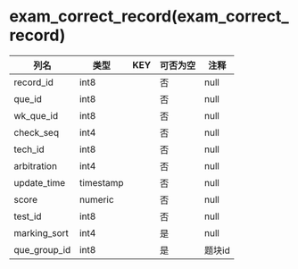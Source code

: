 # exam_correct_record(exam_correct_record)
| 列名   | 类型   | KEY  | 可否为空 | 注释   |
| ---- | ---- | ---- | ---- | ---- |
|record_id|int8||否|null|
|que_id|int8||否|null|
|wk_que_id|int8||否|null|
|check_seq|int4||否|null|
|tech_id|int8||否|null|
|arbitration|int4||否|null|
|update_time|timestamp||否|null|
|score|numeric||否|null|
|test_id|int8||否|null|
|marking_sort|int4||是|null|
|que_group_id|int8||是|题块id|
